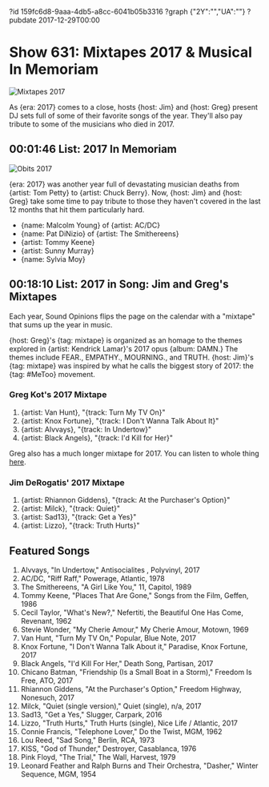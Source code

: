 ?id 159fc6d8-9aaa-4db5-a8cc-6041b05b3316
?graph {"2Y":"","UA":""}
?pubdate 2017-12-29T00:00

# Show 631: Mixtapes 2017 & Musical In Memoriam
![Mixtapes 2017](https://static.soundopinions.org/images/2017/mixtape_17.jpg)

As {era: 2017} comes to a close, hosts {host: Jim} and {host: Greg} present DJ sets full of some of their favorite songs of the year. They'll also pay tribute to some of the musicians who died in 2017.

## 00:01:46 List: 2017 In Memoriam
![Obits 2017](https://static.soundopinions.org/assets/631/2Y0.jpg)

{era: 2017} was another year full of devastating musician deaths from {artist: Tom Petty} to {artist: Chuck Berry}. Now, {host: Jim} and {host: Greg} take some time to pay tribute to those they haven't covered in the last 12 months that hit them particularly hard.

- {name: Malcolm Young} of {artist: AC/DC}
- {name: Pat DiNizio} of {artist: The Smithereens}
- {artist: Tommy Keene}
- {artist: Sunny Murray}
- {name: Sylvia Moy}

## 00:18:10 List: 2017 in Song: Jim and Greg's Mixtapes
Each year, Sound Opinions flips the page on the calendar with a "mixtape" that sums up the year in music. 

{host:  Greg}'s {tag: mixtape} is organized as an homage to the themes explored in {artist: Kendrick Lamar}'s 2017 opus {album: DAMN.} The themes include FEAR., EMPATHY., MOURNING., and TRUTH. {host: Jim}'s {tag: mixtape} was inspired by what he calls the biggest story of 2017: the {tag: #MeToo} movement.

### Greg Kot's 2017 Mixtape
1. {artist: Van Hunt}, "{track: Turn My TV On}"
1. {artist: Knox Fortune}, "{track: I Don't Wanna Talk About It}"
1. {artist: Alvvays}, "{track: In Undertow}"
1. {artist: Black Angels}, "{track: I'd Kill for Her}"

Greg also has a much longer mixtape for 2017. You can listen to whole thing [here](https://open.spotify.com/user/soundopinions/playlist/568JsLcLLKKslGIJXMhzp3).

### Jim DeRogatis' 2017 Mixtape
1. {artist: Rhiannon Giddens}, "{track: At the Purchaser's Option}"
1. {artist: Milck}, "{track: Quiet}"
1. {artist: Sad13}, "{track: Get a Yes}"
1. {artist: Lizzo}, "{track: Truth Hurts}"

## Featured Songs
1. Alvvays, "In Undertow," Antisocialites , Polyvinyl, 2017
1. AC/DC, "Riff Raff," Powerage, Atlantic, 1978
1. The Smithereens, "A Girl Like You," 11, Capitol, 1989
1. Tommy Keene, "Places That Are Gone," Songs from the Film, Geffen, 1986
1. Cecil Taylor, "What's New?," Nefertiti, the Beautiful One Has Come, Revenant, 1962
1. Stevie Wonder, "My Cherie Amour," My Cherie Amour, Motown, 1969
1. Van Hunt, "Turn My TV On," Popular, Blue Note, 2017
1. Knox Fortune, "I Don't Wanna Talk About it," Paradise, Knox Fortune, 2017
1. Black Angels, "I'd Kill For Her," Death Song, Partisan, 2017
1. Chicano Batman, "Friendship (Is a Small Boat in a Storm)," Freedom Is Free, ATO, 2017
1. Rhiannon Giddens, "At the Purchaser's Option," Freedom Highway, Nonesuch, 2017
1. Milck, "Quiet (single version)," Quiet (single), n/a, 2017
1. Sad13, "Get a Yes," Slugger, Carpark, 2016
1. Lizzo, "Truth Hurts," Truth Hurts (single), Nice Life / Atlantic, 2017
1. Connie Francis, "Telephone Lover," Do the Twist, MGM, 1962
1. Lou Reed, "Sad Song," Berlin, RCA, 1973
1. KISS, "God of Thunder," Destroyer, Casablanca, 1976
1. Pink Floyd, "The Trial," The Wall, Harvest, 1979
1. Leonard Feather and Ralph Burns and Their Orchestra, "Dasher," Winter Sequence, MGM, 1954
